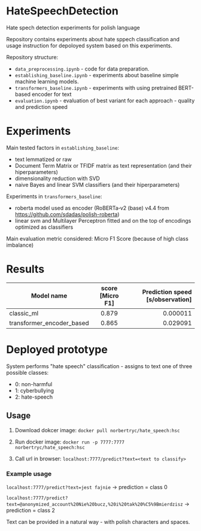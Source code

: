 # HateSpeechDetection
Hate spech detection experiments for polish language

Repository contains experiments about hate sppech classification and usage instruction for depoloyed system based on this experiments.

Repository structure:
- `data_preprocessing.ipynb` - code for data preparation. 
- `establishing_baseline.ipynb` - experiments about baseline simple machine learning models.
- `transformers_baseline.ipynb` - experiments with using pretrained BERT-based encoder for text
- `evaluation.ipynb` - evaluation of best variant for each approach - quality and prediction speed



# Experiments

 Main tested factors in `establishing_baseline`:
  - text lemmatized or raw
  - Document Term Matrix or TFIDF matrix as text representation (and their hiperparameters)
  - dimensionality reduction with SVD
  - naive Bayes and linear SVM classifiers (and their hiperparameters)
  
 Experiments in `transformers_baseline`:
  - roberta model used as encoder (RoBERTa‑v2 (base) v4.4 from https://github.com/sdadas/polish-roberta)
  - linear svm and Multilayer Perceptron fitted and on the top of encodings optimized as classifiers
  
 Main evaluation metric considered: Micro F1 Score (because of high class imbalance)

# Results


| Model name   |      score [Micro F1]      |  Prediction speed [s/observation] |
|----------|:-------------:|------:|
| classic_ml |  0.879 | 0.000011 |
| transformer\_encoder\_based |    0.865  |   0.029091 |
    
# Deployed prototype

System performs "hate speech" classification - assigns to text one of three possible classes:
 - 0: non-harmful
 - 1: cyberbullying
 - 2: hate-speech
 
## Usage
1. Download dokcer image: `docker pull norbertryc/hate_speech:hsc`

2. Run docker image: `docker run -p 7777:7777 norbertryc/hate_speech:hsc`

3. Call url in browser: `localhost:7777/predict?text=<text to classify>`

### Example usage

`localhost:7777/predict?text=jest fajnie` -> prediction = class 0

`localhost:7777/predict?text=@anonymized_account%20Nie%20bucz,%20i%20tak%20%C5%9Bmierdzisz` -> prediction = class 2

Text can be provided in a natural way - with polish characters and spaces.



